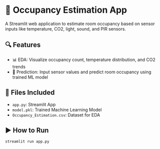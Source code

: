 # 🏢 Occupancy Estimation App

A Streamlit web application to estimate room occupancy based on sensor inputs like temperature, CO2, light, sound, and PIR sensors.

## 🔍 Features

- 📊 EDA: Visualize occupancy count, temperature distribution, and CO2 trends
- 🔮 Prediction: Input sensor values and predict room occupancy using trained ML model

## 📂 Files Included

- `app.py`: Streamlit App
- `model.pkl`: Trained Machine Learning Model
- `Occupancy_Estimation.csv`: Dataset for EDA

## ▶️ How to Run

```bash
streamlit run app.py
